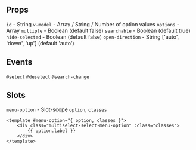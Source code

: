 ## Props

`id` - String
`v-model` - Array / String / Number of option values
`options` - Array
`multiple` - Boolean (default false)
`searchable` - Boolean (default true)
`hide-selected` - Boolean (default false)
`open-direction` - String ['auto', 'down', 'up'] (default 'auto')

## Events

`@select`
`@deselect`
`@search-change`

## Slots

`menu-option` - Slot-scope `option`, `classes`

```vue
<template #menu-option="{ option, classes }">
    <div class="multiselect-select-menu-option" :class="classes">
        {{ option.label }}
    </div>
</template>
```